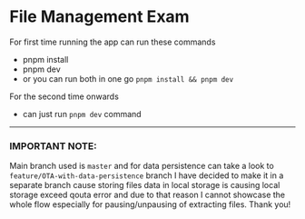 # File Management Exam

For first time running the app can run these commands

- pnpm install
- pnpm dev
- or you can run both in one go `pnpm install && pnpm dev`

For the second time onwards

- can just run `pnpm dev` command

<hr />

<h3>IMPORTANT NOTE:</h3>

Main branch used is `master` and for data persistence can take a look to `feature/OTA-with-data-persistence` branch I have decided to make it in a separate branch cause storing files data in local storage is causing local storage exceed qouta error and due to that reason I cannot showcase the whole flow especially for pausing/unpausing of extracting files. Thank you!
